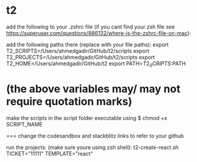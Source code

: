 # t2

add the following to your .zshrc file
(if you cant find your zsh file see https://superuser.com/questions/886132/where-is-the-zshrc-file-on-mac):

add the following paths there (replace with your file paths):
export T2_SCRIPTS=/Users/ahmedgadir/GitHub/t2/scripts
export T2_PROJECTS=/Users/ahmedgadir/GitHub/t2/scripts
export T2_HOME=/Users/ahmedgadir/GitHub/t2
export PATH=$T2_SCRIPTS:$PATH

(the above variables may/ may not require quotation marks)
=== 
make the scripts in the script folder executable using 
$ chmod +x SCRIPT_NAME



===
change the codesandbox and stackblitz links to refer to your github

run the projects:
(make sure youre using zsh shell):
t2-create-react.sh TICKET="11111" TEMPLATE="react"

